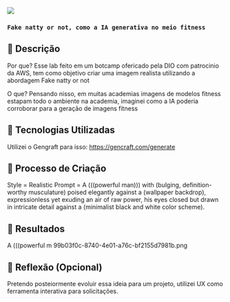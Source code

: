 

<img src="/lab-natty-or-not/exempleman.jpg">

### `Fake natty or not, como a IA generativa no meio fitness `

## 📒 Descrição

Por que? 
Esse lab feito em um botcamp ofericado pela DIO com patrocinio da AWS, tem como objetivo criar uma imagem realista utilizando a abordagem Fake natty or not

O que?
Pensando nisso, em muitas academias imagens de modelos fitness estapam todo o ambiente na academia, imaginei como a IA poderia corroborar para a geração de imagens fitness 

## 🤖 Tecnologias Utilizadas

Utilizei o Gengraft para isso: 
https://gencraft.com/generate

## 🧐 Processo de Criação
Style = Realistic 
Prompt = A (((powerful man))) with (bulging, definition-worthy musculature) poised elegantly against a (wallpaper backdrop), expressionless yet exuding an air of raw power, his eyes closed but drawn in intricate detail against a (minimalist black and white color scheme).

## 🚀 Resultados
A (((powerful m 99b03f0c-8740-4e01-a76c-bf2155d7981b.png

## 💭 Reflexão (Opcional)
Pretendo posteiormente evoluir essa ideia para um projeto, utilizei UX como ferramenta interativa para solicitações. 
```
